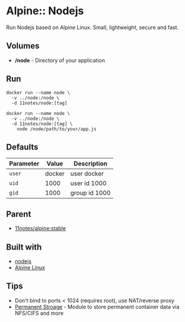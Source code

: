 # Alpine:: Nodejs
Run Nodejs based on Alpine Linux. Small, lightweight, secure and fast.

## Volumes
* **/node** - Directory of your application

## Run
```shell
docker run --name node \
  -v ../node:/node \
  -d 11notes/node:[tag]
```

```shell
docker run --name node \
  -v ../node:/node \
  -d 11notes/node:[tag] \
    node /node/path/to/your/app.js
```

## Defaults
| Parameter | Value | Description |
| --- | --- | --- |
| `user` | docker | user docker |
| `uid` | 1000 | user id 1000 |
| `gid` | 1000 | group id 1000 |

## Parent
* [11notes/alpine:stable](https://github.com/11notes/docker-alpine)

## Built with
* [nodejs](https://nodejs.org/en/)
* [Alpine Linux](https://alpinelinux.org/)

## Tips
* Don't bind to ports < 1024 (requires root), use NAT/reverse proxy
* [Permanent Stroage](https://github.com/11notes/alpine-docker-netshare) - Module to store permanent container data via NFS/CIFS and more